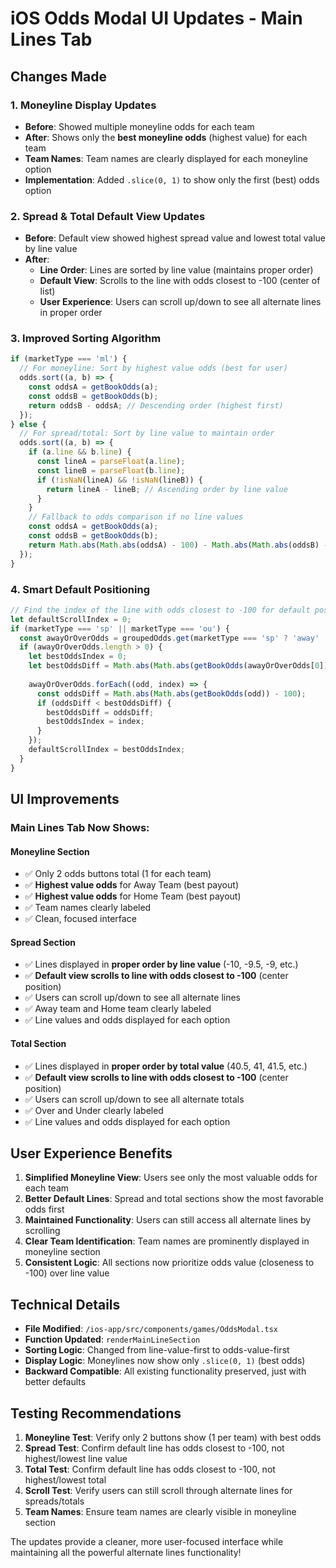 # iOS Odds Modal UI Updates - Main Lines Tab

## Changes Made

### 1. **Moneyline Display Updates**
- **Before**: Showed multiple moneyline odds for each team
- **After**: Shows only the **best moneyline odds** (highest value) for each team
- **Team Names**: Team names are clearly displayed for each moneyline option
- **Implementation**: Added `.slice(0, 1)` to show only the first (best) odds option

### 2. **Spread & Total Default View Updates**
- **Before**: Default view showed highest spread value and lowest total value by line value
- **After**: 
  - **Line Order**: Lines are sorted by line value (maintains proper order)
  - **Default View**: Scrolls to the line with odds closest to -100 (center of list)
  - **User Experience**: Users can scroll up/down to see all alternate lines in proper order

### 3. **Improved Sorting Algorithm**
```typescript
if (marketType === 'ml') {
  // For moneyline: Sort by highest value odds (best for user)
  odds.sort((a, b) => {
    const oddsA = getBookOdds(a);
    const oddsB = getBookOdds(b);
    return oddsB - oddsA; // Descending order (highest first)
  });
} else {
  // For spread/total: Sort by line value to maintain order
  odds.sort((a, b) => {
    if (a.line && b.line) {
      const lineA = parseFloat(a.line);
      const lineB = parseFloat(b.line);
      if (!isNaN(lineA) && !isNaN(lineB)) {
        return lineA - lineB; // Ascending order by line value
      }
    }
    // Fallback to odds comparison if no line values
    const oddsA = getBookOdds(a);
    const oddsB = getBookOdds(b);
    return Math.abs(Math.abs(oddsA) - 100) - Math.abs(Math.abs(oddsB) - 100);
  });
}
```

### 4. **Smart Default Positioning**
```typescript
// Find the index of the line with odds closest to -100 for default positioning
let defaultScrollIndex = 0;
if (marketType === 'sp' || marketType === 'ou') {
  const awayOrOverOdds = groupedOdds.get(marketType === 'sp' ? 'away' : 'over') || [];
  if (awayOrOverOdds.length > 0) {
    let bestOddsIndex = 0;
    let bestOddsDiff = Math.abs(Math.abs(getBookOdds(awayOrOverOdds[0])) - 100);
    
    awayOrOverOdds.forEach((odd, index) => {
      const oddsDiff = Math.abs(Math.abs(getBookOdds(odd)) - 100);
      if (oddsDiff < bestOddsDiff) {
        bestOddsDiff = oddsDiff;
        bestOddsIndex = index;
      }
    });
    defaultScrollIndex = bestOddsIndex;
  }
}
```

## UI Improvements

### **Main Lines Tab Now Shows:**

#### **Moneyline Section**
- ✅ Only 2 odds buttons total (1 for each team)
- ✅ **Highest value odds** for Away Team (best payout)
- ✅ **Highest value odds** for Home Team (best payout)
- ✅ Team names clearly labeled
- ✅ Clean, focused interface

#### **Spread Section**
- ✅ Lines displayed in **proper order by line value** (-10, -9.5, -9, etc.)
- ✅ **Default view scrolls to line with odds closest to -100** (center position)
- ✅ Users can scroll up/down to see all alternate lines
- ✅ Away team and Home team clearly labeled
- ✅ Line values and odds displayed for each option

#### **Total Section**
- ✅ Lines displayed in **proper order by total value** (40.5, 41, 41.5, etc.)
- ✅ **Default view scrolls to line with odds closest to -100** (center position)
- ✅ Users can scroll up/down to see all alternate totals
- ✅ Over and Under clearly labeled
- ✅ Line values and odds displayed for each option

## User Experience Benefits

1. **Simplified Moneyline View**: Users see only the most valuable odds for each team
2. **Better Default Lines**: Spread and total sections show the most favorable odds first
3. **Maintained Functionality**: Users can still access all alternate lines by scrolling
4. **Clear Team Identification**: Team names are prominently displayed in moneyline section
5. **Consistent Logic**: All sections now prioritize odds value (closeness to -100) over line value

## Technical Details

- **File Modified**: `/ios-app/src/components/games/OddsModal.tsx`
- **Function Updated**: `renderMainLineSection`
- **Sorting Logic**: Changed from line-value-first to odds-value-first
- **Display Logic**: Moneylines now show only `.slice(0, 1)` (best odds)
- **Backward Compatible**: All existing functionality preserved, just with better defaults

## Testing Recommendations

1. **Moneyline Test**: Verify only 2 buttons show (1 per team) with best odds
2. **Spread Test**: Confirm default line has odds closest to -100, not highest/lowest line value
3. **Total Test**: Confirm default line has odds closest to -100, not highest/lowest total
4. **Scroll Test**: Verify users can still scroll through alternate lines for spreads/totals
5. **Team Names**: Ensure team names are clearly visible in moneyline section

The updates provide a cleaner, more user-focused interface while maintaining all the powerful alternate lines functionality!